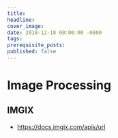 ```yaml
---
title:
headline:
cover_image:
date: 2018-12-18 00:00:00 -0800
tags:
prerequisite_posts:
published: false
---
```


# Image Processing

## IMGIX

- https://docs.imgix.com/apis/url

